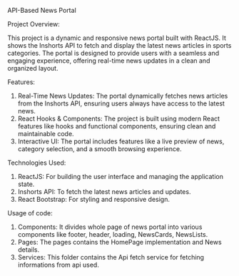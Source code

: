 API-Based News Portal

Project Overview:

This project is a dynamic and responsive news portal built with ReactJS. It shows the Inshorts API to fetch and display the latest news articles in sports categories. The portal is designed to provide users with a seamless and engaging experience, offering real-time news updates in a clean and organized layout.

Features:

1) Real-Time News Updates: The portal dynamically fetches news articles from the Inshorts API, ensuring users always have access to the latest news.
2) React Hooks & Components: The project is built using modern React features like hooks and functional components, ensuring clean and maintainable code.
3) Interactive UI: The portal includes features like a live preview of news, category selection, and a smooth browsing experience.

Technologies Used:

1) ReactJS: For building the user interface and managing the application state.
2) Inshorts API: To fetch the latest news articles and updates.
3) React Bootstrap: For styling and responsive design.

Usage of code:

1) Components: It divides whole page of news portal into various components like footer, header, loading, NewsCards, NewsLists.
2) Pages: The pages contains the HomePage implementation and News details.
3) Services: This folder contains the Api fetch service for fetching informations from api used.
